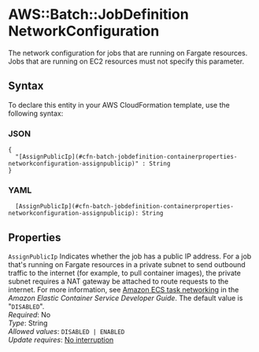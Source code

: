 # AWS::Batch::JobDefinition NetworkConfiguration<a name="aws-properties-batch-jobdefinition-containerproperties-networkconfiguration"></a>

The network configuration for jobs that are running on Fargate resources\. Jobs that are running on EC2 resources must not specify this parameter\.

## Syntax<a name="aws-properties-batch-jobdefinition-containerproperties-networkconfiguration-syntax"></a>

To declare this entity in your AWS CloudFormation template, use the following syntax:

### JSON<a name="aws-properties-batch-jobdefinition-containerproperties-networkconfiguration-syntax.json"></a>

```
{
  "[AssignPublicIp](#cfn-batch-jobdefinition-containerproperties-networkconfiguration-assignpublicip)" : String
}
```

### YAML<a name="aws-properties-batch-jobdefinition-containerproperties-networkconfiguration-syntax.yaml"></a>

```
  [AssignPublicIp](#cfn-batch-jobdefinition-containerproperties-networkconfiguration-assignpublicip): String
```

## Properties<a name="aws-properties-batch-jobdefinition-containerproperties-networkconfiguration-properties"></a>

`AssignPublicIp` <a name="cfn-batch-jobdefinition-containerproperties-networkconfiguration-assignpublicip"></a>
Indicates whether the job has a public IP address\. For a job that's running on Fargate resources in a private subnet to send outbound traffic to the internet \(for example, to pull container images\), the private subnet requires a NAT gateway be attached to route requests to the internet\. For more information, see [Amazon ECS task networking](https://docs.aws.amazon.com/AmazonECS/latest/developerguide/task-networking.html) in the _Amazon Elastic Container Service Developer Guide_\. The default value is "`DISABLED`"\.  
_Required_: No  
_Type_: String  
_Allowed values_: `DISABLED | ENABLED`  
_Update requires_: [No interruption](https://docs.aws.amazon.com/AWSCloudFormation/latest/UserGuide/using-cfn-updating-stacks-update-behaviors.html#update-no-interrupt)
